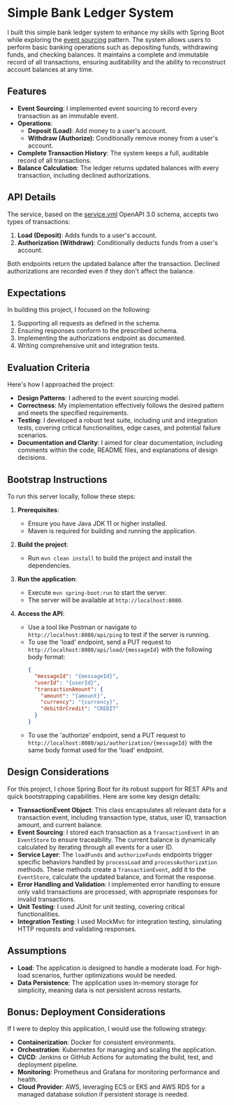 # Simple Bank Ledger System

I built this simple bank ledger system to enhance my skills with Spring Boot while exploring the [event sourcing](https://martinfowler.com/eaaDev/EventSourcing.html) pattern. The system allows users to perform basic banking operations such as depositing funds, withdrawing funds, and checking balances. It maintains a complete and immutable record of all transactions, ensuring auditability and the ability to reconstruct account balances at any time.

## Features
- **Event Sourcing**: I implemented event sourcing to record every transaction as an immutable event.
- **Operations**:
  - **Deposit (Load)**: Add money to a user's account.
  - **Withdraw (Authorize)**: Conditionally remove money from a user's account.
- **Complete Transaction History**: The system keeps a full, auditable record of all transactions.
- **Balance Calculation**: The ledger returns updated balances with every transaction, including declined authorizations.

## API Details
The service, based on the [service.yml](service.yml) OpenAPI 3.0 schema, accepts two types of transactions:
1. **Load (Deposit)**: Adds funds to a user's account.
2. **Authorization (Withdraw)**: Conditionally deducts funds from a user's account.

Both endpoints return the updated balance after the transaction. Declined authorizations are recorded even if they don't affect the balance.

## Expectations
In building this project, I focused on the following:
1. Supporting all requests as defined in the schema.
2. Ensuring responses conform to the prescribed schema.
3. Implementing the authorizations endpoint as documented.
4. Writing comprehensive unit and integration tests.

## Evaluation Criteria
Here's how I approached the project:

- **Design Patterns**: I adhered to the event sourcing model.
- **Correctness**: My implementation effectively follows the desired pattern and meets the specified requirements.
- **Testing**: I developed a robust test suite, including unit and integration tests, covering critical functionalities, edge cases, and potential failure scenarios.
- **Documentation and Clarity**: I aimed for clear documentation, including comments within the code, README files, and explanations of design decisions.

## Bootstrap Instructions

To run this server locally, follow these steps:

1. **Prerequisites**:
   - Ensure you have Java JDK 11 or higher installed.
   - Maven is required for building and running the application.

2. **Build the project**:
   - Run `mvn clean install` to build the project and install the dependencies.

3. **Run the application**:
   - Execute `mvn spring-boot:run` to start the server.
   - The server will be available at `http://localhost:8080`.

4. **Access the API**:
   - Use a tool like Postman or navigate to `http://localhost:8080/api/ping` to test if the server is running.
   - To use the 'load' endpoint, send a PUT request to `http://localhost:8080/api/load/{messageId}` with the following body format:
     ```json
     {
       "messageId": "{messageId}",
       "userId": "{userId}",
       "transactionAmount": {
         "amount": "{amount}",
         "currency": "{currency}",
         "debitOrCredit": "CREDIT"
       }
     }
     ```
   - To use the 'authorize' endpoint, send a PUT request to `http://localhost:8080/api/authorization/{messageId}` with the same body format used for the 'load' endpoint.

## Design Considerations

For this project, I chose Spring Boot for its robust support for REST APIs and quick bootstrapping capabilities. Here are some key design details:

- **TransactionEvent Object**: This class encapsulates all relevant data for a transaction event, including transaction type, status, user ID, transaction amount, and current balance.
- **Event Sourcing**: I stored each transaction as a `TransactionEvent` in an `EventStore` to ensure traceability. The current balance is dynamically calculated by iterating through all events for a user ID.
- **Service Layer**: The `loadFunds` and `authorizeFunds` endpoints trigger specific behaviors handled by `processLoad` and `processAuthorization` methods. These methods create a `TransactionEvent`, add it to the `EventStore`, calculate the updated balance, and format the response.
- **Error Handling and Validation**: I implemented error handling to ensure only valid transactions are processed, with appropriate responses for invalid transactions.
- **Unit Testing**: I used JUnit for unit testing, covering critical functionalities.
- **Integration Testing**: I used MockMvc for integration testing, simulating HTTP requests and validating responses.

## Assumptions
- **Load**: The application is designed to handle a moderate load. For high-load scenarios, further optimizations would be needed.
- **Data Persistence**: The application uses in-memory storage for simplicity, meaning data is not persistent across restarts.

## Bonus: Deployment Considerations
If I were to deploy this application, I would use the following strategy:
- **Containerization**: Docker for consistent environments.
- **Orchestration**: Kubernetes for managing and scaling the application.
- **CI/CD**: Jenkins or GitHub Actions for automating the build, test, and deployment pipeline.
- **Monitoring**: Prometheus and Grafana for monitoring performance and health.
- **Cloud Provider**: AWS, leveraging ECS or EKS and AWS RDS for a managed database solution if persistent storage is needed.

